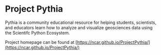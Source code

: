 # Project Pythia

Pythia is a community educational resource for helping students, scientists,
and educators learn how to analyze and visualize geosciences data using
the Scientifc Python Ecosystem.

Project homepage can be found at [https://ncar.github.io/ProjectPythia/](https://ncar.github.io/ProjectPythia/)
